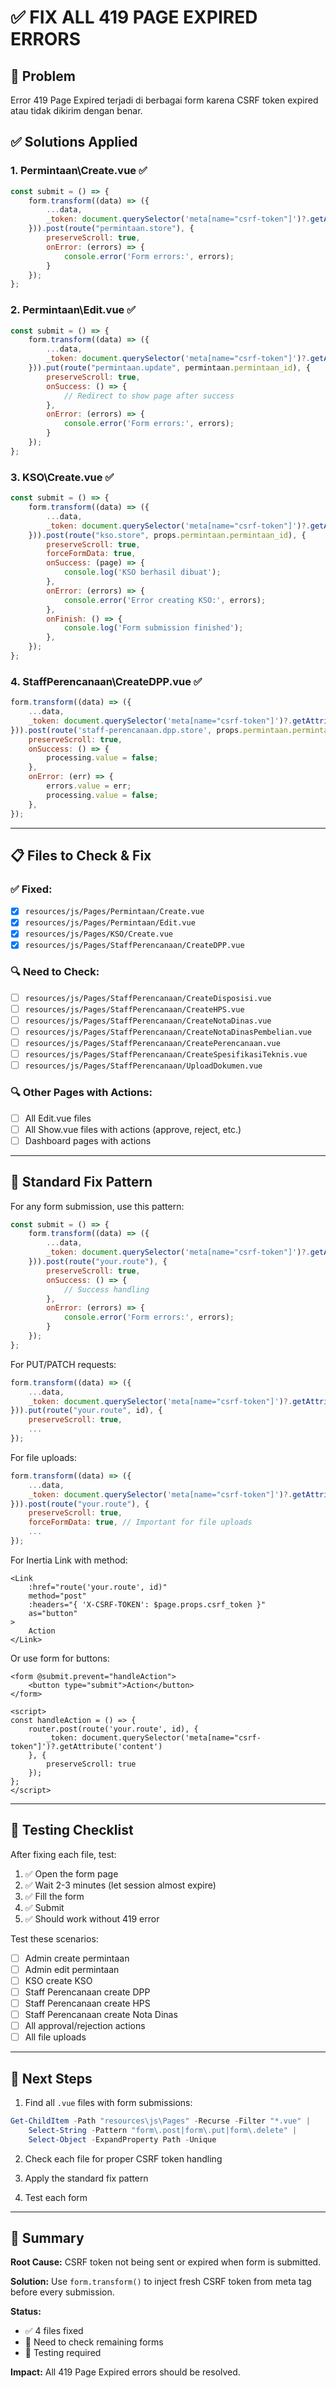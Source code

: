 # ✅ FIX ALL 419 PAGE EXPIRED ERRORS

## 🎯 Problem
Error 419 Page Expired terjadi di berbagai form karena CSRF token expired atau tidak dikirim dengan benar.

## ✅ Solutions Applied

### 1. **Permintaan\Create.vue** ✅
```javascript
const submit = () => {
    form.transform((data) => ({
        ...data,
        _token: document.querySelector('meta[name="csrf-token"]')?.getAttribute('content')
    })).post(route("permintaan.store"), {
        preserveScroll: true,
        onError: (errors) => {
            console.error('Form errors:', errors);
        }
    });
};
```

### 2. **Permintaan\Edit.vue** ✅
```javascript
const submit = () => {
    form.transform((data) => ({
        ...data,
        _token: document.querySelector('meta[name="csrf-token"]')?.getAttribute('content')
    })).put(route("permintaan.update", permintaan.permintaan_id), {
        preserveScroll: true,
        onSuccess: () => {
            // Redirect to show page after success
        },
        onError: (errors) => {
            console.error('Form errors:', errors);
        }
    });
};
```

### 3. **KSO\Create.vue** ✅
```javascript
const submit = () => {
    form.transform((data) => ({
        ...data,
        _token: document.querySelector('meta[name="csrf-token"]')?.getAttribute('content')
    })).post(route("kso.store", props.permintaan.permintaan_id), {
        preserveScroll: true,
        forceFormData: true,
        onSuccess: (page) => {
            console.log('KSO berhasil dibuat');
        },
        onError: (errors) => {
            console.error('Error creating KSO:', errors);
        },
        onFinish: () => {
            console.log('Form submission finished');
        },
    });
};
```

### 4. **StaffPerencanaan\CreateDPP.vue** ✅
```javascript
form.transform((data) => ({
    ...data,
    _token: document.querySelector('meta[name="csrf-token"]')?.getAttribute('content')
})).post(route('staff-perencanaan.dpp.store', props.permintaan.permintaan_id), {
    preserveScroll: true,
    onSuccess: () => {
        processing.value = false;
    },
    onError: (err) => {
        errors.value = err;
        processing.value = false;
    },
});
```

---

## 📋 Files to Check & Fix

### ✅ Fixed:
- [x] `resources/js/Pages/Permintaan/Create.vue`
- [x] `resources/js/Pages/Permintaan/Edit.vue`
- [x] `resources/js/Pages/KSO/Create.vue`
- [x] `resources/js/Pages/StaffPerencanaan/CreateDPP.vue`

### 🔍 Need to Check:
- [ ] `resources/js/Pages/StaffPerencanaan/CreateDisposisi.vue`
- [ ] `resources/js/Pages/StaffPerencanaan/CreateHPS.vue`
- [ ] `resources/js/Pages/StaffPerencanaan/CreateNotaDinas.vue`
- [ ] `resources/js/Pages/StaffPerencanaan/CreateNotaDinasPembelian.vue`
- [ ] `resources/js/Pages/StaffPerencanaan/CreatePerencanaan.vue`
- [ ] `resources/js/Pages/StaffPerencanaan/CreateSpesifikasiTeknis.vue`
- [ ] `resources/js/Pages/StaffPerencanaan/UploadDokumen.vue`

### 🔍 Other Pages with Actions:
- [ ] All Edit.vue files
- [ ] All Show.vue files with actions (approve, reject, etc.)
- [ ] Dashboard pages with actions

---

## 🔧 Standard Fix Pattern

For any form submission, use this pattern:

```javascript
const submit = () => {
    form.transform((data) => ({
        ...data,
        _token: document.querySelector('meta[name="csrf-token"]')?.getAttribute('content')
    })).post(route("your.route"), {
        preserveScroll: true,
        onSuccess: () => {
            // Success handling
        },
        onError: (errors) => {
            console.error('Form errors:', errors);
        }
    });
};
```

For PUT/PATCH requests:
```javascript
form.transform((data) => ({
    ...data,
    _token: document.querySelector('meta[name="csrf-token"]')?.getAttribute('content')
})).put(route("your.route", id), {
    preserveScroll: true,
    ...
});
```

For file uploads:
```javascript
form.transform((data) => ({
    ...data,
    _token: document.querySelector('meta[name="csrf-token"]')?.getAttribute('content')
})).post(route("your.route"), {
    preserveScroll: true,
    forceFormData: true, // Important for file uploads
    ...
});
```

For Inertia Link with method:
```vue
<Link 
    :href="route('your.route', id)" 
    method="post"
    :headers="{ 'X-CSRF-TOKEN': $page.props.csrf_token }"
    as="button"
>
    Action
</Link>
```

Or use form for buttons:
```vue
<form @submit.prevent="handleAction">
    <button type="submit">Action</button>
</form>

<script>
const handleAction = () => {
    router.post(route('your.route', id), {
        _token: document.querySelector('meta[name="csrf-token"]')?.getAttribute('content')
    }, {
        preserveScroll: true
    });
};
</script>
```

---

## 🧪 Testing Checklist

After fixing each file, test:

1. ✅ Open the form page
2. ✅ Wait 2-3 minutes (let session almost expire)
3. ✅ Fill the form
4. ✅ Submit
5. ✅ Should work without 419 error

Test these scenarios:
- [ ] Admin create permintaan
- [ ] Admin edit permintaan
- [ ] KSO create KSO
- [ ] Staff Perencanaan create DPP
- [ ] Staff Perencanaan create HPS
- [ ] Staff Perencanaan create Nota Dinas
- [ ] All approval/rejection actions
- [ ] All file uploads

---

## 🎯 Next Steps

1. Find all `.vue` files with form submissions:
```powershell
Get-ChildItem -Path "resources\js\Pages" -Recurse -Filter "*.vue" | 
    Select-String -Pattern "form\.post|form\.put|form\.delete" | 
    Select-Object -ExpandProperty Path -Unique
```

2. Check each file for proper CSRF token handling

3. Apply the standard fix pattern

4. Test each form

---

## 📝 Summary

**Root Cause:** CSRF token not being sent or expired when form is submitted.

**Solution:** Use `form.transform()` to inject fresh CSRF token from meta tag before every submission.

**Status:** 
- ✅ 4 files fixed
- 🔄 Need to check remaining forms
- 🧪 Testing required

**Impact:** All 419 Page Expired errors should be resolved.
